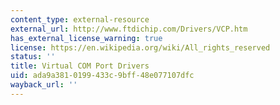 ```yaml
---
content_type: external-resource
external_url: http://www.ftdichip.com/Drivers/VCP.htm
has_external_license_warning: true
license: https://en.wikipedia.org/wiki/All_rights_reserved
status: ''
title: Virtual COM Port Drivers
uid: ada9a381-0199-433c-9bff-48e077107dfc
wayback_url: ''
---
```

